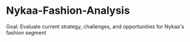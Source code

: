 # Nykaa-Fashion-Analysis
Goal: Evaluate current strategy, challenges, and opportunities for Nykaa's fashion segment
